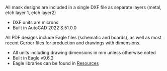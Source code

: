 All mask designs are included in a single DXF file as separate layers (metal, etch layer 1, etch layer2)
- DXF units are microns
- Built in AutoCAD 2022 S.51.0.0

All PDF designs include Eagle files (schematic and boards), as well as most recent Gerber files for production and drawings with dimensions.
- All units including drawing dimensions in mm unless otherwise noted
- Built in Eagle v9.6.2
- Eagle libraries can be found in [Resources](Polymer-Microelectrode-Array/Resources/Libraries)
